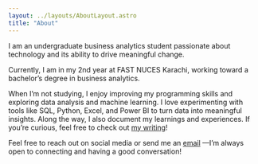 ```yaml
---
layout: ../layouts/AboutLayout.astro
title: "About"
---
```

I am an undergraduate business analytics student passionate about technology and its ability to drive meaningful change.

Currently, I am in my 2nd year at FAST NUCES Karachi, working toward a bachelor’s degree in business analytics.

When I’m not studying, I enjoy improving my programming skills and exploring data analysis and machine learning. I love experimenting with tools like SQL, Python, Excel, and Power BI to turn data into meaningful insights. Along the way, I also document my learnings and experiences. If you’re curious, feel free to check out [my writing](https://www.ahaseeb.com/posts/)!

Feel free to reach out on social media or send me an <a href="mailto:abdulhaseeb5654@gmail.com" class="button">email</a> —I’m always open to connecting and having a good conversation!
